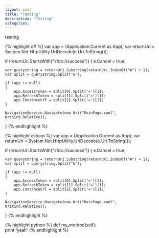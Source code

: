 ```yaml
---
layout: post
title: "Testing"
description: "Testing"
categories: 
---
```

testing


{% highlight c# %}
var app = (Application.Current as App);
var returnUri = System.Net.HttpUtility.UrlDecode(e.Uri.ToString());
 
if (returnUri.StartsWith("sfdc://success"))
{
    e.Cancel = true;
 
    var querystring = returnUri.Substring(returnUri.IndexOf("#") + 1);
    var split = querystring.Split('&');
 
    if (app != null)
    {
        app.AccessToken = split[0].Split('=')[1];
        app.RefreshToken = split[1].Split('=')[1];
        app.InstanceUrl = split[2].Split('=')[1];
    }
 
    NavigationService.Navigate(new Uri("MainPage.xaml", UriKind.Relative));
}
{% endhighlight %}

{% highlight csharp %}
var app = (Application.Current as App);
var returnUri = System.Net.HttpUtility.UrlDecode(e.Uri.ToString());
 
if (returnUri.StartsWith("sfdc://success"))
{
    e.Cancel = true;
 
    var querystring = returnUri.Substring(returnUri.IndexOf("#") + 1);
    var split = querystring.Split('&');
 
    if (app != null)
    {
        app.AccessToken = split[0].Split('=')[1];
        app.RefreshToken = split[1].Split('=')[1];
        app.InstanceUrl = split[2].Split('=')[1];
    }
 
    NavigationService.Navigate(new Uri("MainPage.xaml", UriKind.Relative));
}
{% endhighlight %}



{% highlight python %}
def my_method(self):  
  print 'yeah'
{% endhighlight %}